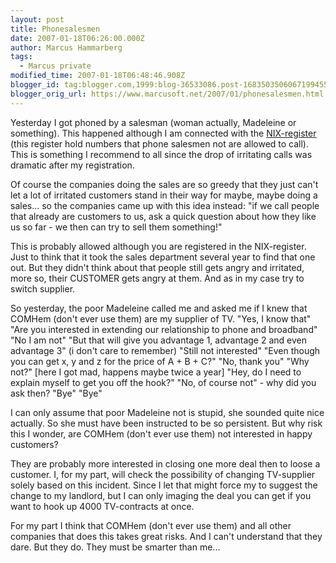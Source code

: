 ```yaml
---
layout: post
title: Phonesalesmen
date: 2007-01-18T06:26:00.000Z
author: Marcus Hammarberg
tags:
  - Marcus private
modified_time: 2007-01-18T06:48:46.908Z
blogger_id: tag:blogger.com,1999:blog-36533086.post-1683503506067199455
blogger_orig_url: https://www.marcusoft.net/2007/01/phonesalesmen.html
---
```


Yesterday I got phoned by a salesman (woman actually, Madeleine or
something). This happened although I am connected with the
[NIX-register](http://www.nix.nu/) (this register hold numbers that
phone salesmen not are allowed to call). This is something I recommend
to all since the drop of irritating calls was dramatic after my
registration.

Of course the companies doing the sales are so greedy that they just
can't let a lot of irritated customers stand in their way for maybe,
maybe doing a sales... so the companies came up with this idea
instead:
"if we call people that already are customers to us, ask a quick
question about how they like us so far - we then can try to sell them
something!"

This is probably allowed although you are registered in the
NIX-register. Just to think that it took the sales department several
year to find that one out. But they didn't think about that people still
gets angry and irritated, more so, their CUSTOMER gets angry at them.
And as in my case try to switch supplier.

So yesterday, the poor Madeleine called me and asked me if I knew that
COMHem (don't ever use them) are my supplier of TV.
"Yes, I know that"
"Are you interested in extending our relationship to phone and
broadband"
"No I am not"
"But that will give you advantage 1, advantage 2 and even advantage 3"
(i don't care to remember)
"Still not interested"
"Even though you can get x, y and z for the price of A + B + C?"
"No, thank you"
"Why not?" \[here I got mad, happens maybe twice a year\]
"Hey, do I need to explain myself to get you off the hook?"
"No, of course not" - why did you ask then?
"Bye"
"Bye"

I can only assume that poor Madeleine not is stupid, she sounded quite
nice actually. So she must have been instructed to be so persistent. But
why risk this I wonder, are COMHem (don't ever use them) not interested
in happy customers?

They are probably more interested in closing one more deal then to loose
a customer. I, for my part, will check the possibility of changing
TV-supplier solely based on this incident. Since I let that might force
my to suggest the change to my landlord, but I can only imaging the deal
you can get if you want to hook up 4000 TV-contracts at once.

For my part I think that COMHem (don't ever use them) and all other
companies that does this takes great risks. And I can't understand that
they dare. But they do. They must be smarter than me...
